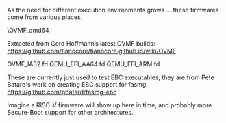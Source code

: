 As the need for different execution environments grows ... these firmwares come from various places.


\OVMF_amd64

Extracted from Gerd Hoffmann’s latest OVMF builds:
https://github.com/tianocore/tianocore.github.io/wiki/OVMF


OVMF_IA32.fd
QEMU_EFI_AA64.fd
QEMU_EFI_ARM.fd

These are currently just used to test EBC executables, they are from Pete Batard's work on creating EBC support for fasmg:
https://github.com/pbatard/fasmg-ebc


Imagine a RISC-V firmware will show up here in time, and probably more Secure-Boot support for other architectures.
